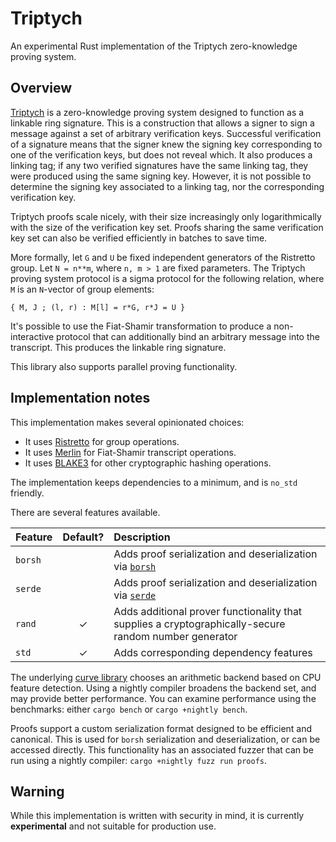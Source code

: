 # Triptych

An experimental Rust implementation of the Triptych zero-knowledge proving system.

## Overview

[Triptych](https://eprint.iacr.org/2020/018) is a zero-knowledge proving system designed to function as a linkable ring signature.
This is a construction that allows a signer to sign a message against a set of arbitrary verification keys.
Successful verification of a signature means that the signer knew the signing key corresponding to one of the verification keys, but does not reveal which.
It also produces a linking tag; if any two verified signatures have the same linking tag, they were produced using the same signing key.
However, it is not possible to determine the signing key associated to a linking tag, nor the corresponding verification key.

Triptych proofs scale nicely, with their size increasingly only logarithmically with the size of the verification key set. Proofs sharing the same verification key set can also be verified efficiently in batches to save time.

More formally, let `G` and `U` be fixed independent generators of the Ristretto group.
Let `N = n**m`, where `n, m > 1` are fixed parameters.
The Triptych proving system protocol is a sigma protocol for the following relation, where `M` is an `N`-vector of group elements:

`{ M, J ; (l, r) : M[l] = r*G, r*J = U }`

It's possible to use the Fiat-Shamir transformation to produce a non-interactive protocol that can additionally bind an arbitrary message into the transcript.
This produces the linkable ring signature.

This library also supports parallel proving functionality.

## Implementation notes

This implementation makes several opinionated choices:
- It uses [Ristretto](https://ristretto.group/) for group operations.
- It uses [Merlin](https://merlin.cool/) for Fiat-Shamir transcript operations.
- It uses [BLAKE3](https://github.com/BLAKE3-team/BLAKE3) for other cryptographic hashing operations.

The implementation keeps dependencies to a minimum, and is `no_std` friendly.

There are several features available.

| Feature | Default? | Description |
| :--- | :---: | :--- |
| `borsh` | | Adds proof serialization and deserialization via [`borsh`](https://crates.io/crates/borsh) |
| `serde` | | Adds proof serialization and deserialization via [`serde`](https://crates.io/crates/serde) |
| `rand` | ✓ | Adds additional prover functionality that supplies a cryptographically-secure random number generator |
| `std` | ✓ | Adds corresponding dependency features |

The underlying [curve library](https://crates.io/crates/curve25519-dalek) chooses an arithmetic backend based on CPU feature detection.
Using a nightly compiler broadens the backend set, and may provide better performance.
You can examine performance using the benchmarks: either `cargo bench` or `cargo +nightly bench`.

Proofs support a custom serialization format designed to be efficient and canonical.
This is used for `borsh` serialization and deserialization, or can be accessed directly.
This functionality has an associated fuzzer that can be run using a nightly compiler: `cargo +nightly fuzz run proofs`.

## Warning

While this implementation is written with security in mind, it is currently **experimental** and not suitable for production use.
